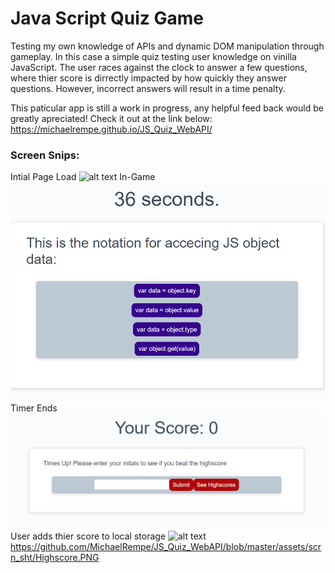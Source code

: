 # Java Script Quiz Game
Testing my own knowledge of APIs and dynamic DOM manipulation through gameplay. In this case a simple quiz testing user knowledge on vinilla JavaScript. The user races against the clock to answer a few questions, where thier score is dirrectly impacted by how quickly they answer questions. However, incorrect answers will result in a time penalty.

This paticular app is still a work in progress, any helpful feed back would be greatly apreciated!
Check it out at the link below:
https://michaelrempe.github.io/JS_Quiz_WebAPI/

### Screen Snips:
Intial Page Load
![alt text](https://github.com/MichaelRempe/JS_Quiz_WebAPI/blob/master/assets/scrn_sht/initial.PNG)
In-Game
![alt text](https://github.com/MichaelRempe/JS_Quiz_WebAPI/blob/master/assets/scrn_sht/inGame.PNG)
Timer Ends
![alt text](https://github.com/MichaelRempe/JS_Quiz_WebAPI/blob/master/assets/scrn_sht/timesUP.PNG)
User adds thier score to local storage
![alt text]()https://github.com/MichaelRempe/JS_Quiz_WebAPI/blob/master/assets/scrn_sht/Highscore.PNG
